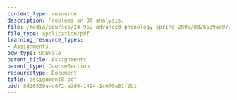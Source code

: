 ```yaml
---
content_type: resource
description: Problems on OT analysis.
file: /media/courses/24-962-advanced-phonology-spring-2005/8d26539ac072a2d014941c070a81f2b1_assignment8.pdf
file_type: application/pdf
learning_resource_types:
- Assignments
ocw_type: OCWFile
parent_title: Assignments
parent_type: CourseSection
resourcetype: Document
title: assignment8.pdf
uid: 8d26539a-c072-a2d0-1494-1c070a81f2b1
---
```

